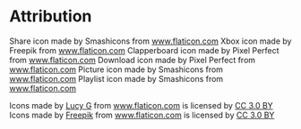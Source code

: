 #  Attribution
Share icon made by Smashicons from www.flaticon.com
Xbox icon made by Freepik from www.flaticon.com
Clapperboard icon made by Pixel Perfect from www.flaticon.com
Download icon made by Pixel Perfect from www.flaticon.com
Picture icon made by Smashicons from www.flaticon.com
Playlist icon made by Smashicons from www.flaticon.com
<div>Icons made by <a href="https://www.flaticon.com/authors/lucy-g" title="Lucy G">Lucy G</a> from <a href="https://www.flaticon.com/" 			    title="Flaticon">www.flaticon.com</a> is licensed by <a href="http://creativecommons.org/licenses/by/3.0/" 			    title="Creative Commons BY 3.0" target="_blank">CC 3.0 BY</a></div>
<div>Icons made by <a href="https://www.freepik.com/" title="Freepik">Freepik</a> from <a href="https://www.flaticon.com/"                 title="Flaticon">www.flaticon.com</a> is licensed by <a href="http://creativecommons.org/licenses/by/3.0/"                 title="Creative Commons BY 3.0" target="_blank">CC 3.0 BY</a></div>

